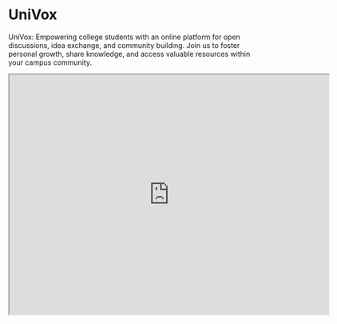# UniVox
UniVox: Empowering college students with an online platform for open discussions, idea exchange, and community building. Join us to foster personal growth, share knowledge, and access valuable resources within your campus community.

<iframe src="https://drive.google.com/file/d/16H2a1i1MH2VZGlUtW176jw-BNQCxhmEv/preview" width="640" height="480"></iframe>

